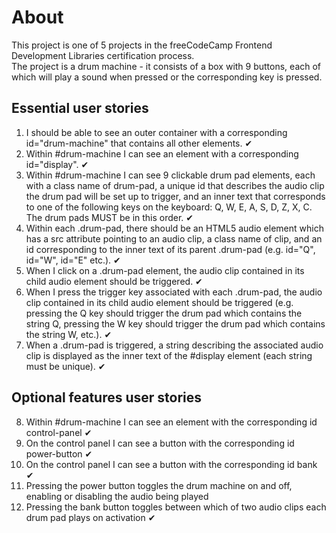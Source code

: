 # About

This project is one of 5 projects in the freeCodeCamp Frontend Development Libraries certification process. \
The project is a drum machine - it consists of a box with 9 buttons, each of which will play a sound when pressed or the corresponding key is pressed. 

## Essential user stories

1. I should be able to see an outer container with a corresponding id="drum-machine" that contains all other elements. ✔
2. Within #drum-machine I can see an element with a corresponding id="display". ✔
3. Within #drum-machine I can see 9 clickable drum pad elements, each with a class name of drum-pad, a unique id that describes the audio clip the drum pad will be set up to trigger, and an inner text that corresponds to one of the following keys on the keyboard: Q, W, E, A, S, D, Z, X, C. The drum pads MUST be in this order. ✔
4. Within each .drum-pad, there should be an HTML5 audio element which has a src attribute pointing to an audio clip, a class name of clip, and an id corresponding to the inner text of its parent .drum-pad (e.g. id="Q", id="W", id="E" etc.). ✔
5. When I click on a .drum-pad element, the audio clip contained in its child audio element should be triggered. ✔
6. When I press the trigger key associated with each .drum-pad, the audio clip contained in its child audio element should be triggered (e.g. pressing the Q key should trigger the drum pad which contains the string Q, pressing the W key should trigger the drum pad which contains the string W, etc.). ✔
7. When a .drum-pad is triggered, a string describing the associated audio clip is displayed as the inner text of the #display element (each string must be unique). ✔

## Optional features user stories

8. Within #drum-machine I can see an element with the corresponding id control-panel ✔
9. On the control panel I can see a button with the corresponding id power-button ✔
10. On the control panel I can see a button with the corresponding id bank ✔
11. Pressing the power button toggles the drum machine on and off, enabling or disabling the audio being played
12. Pressing the bank button toggles between which of two audio clips each drum pad plays on activation ✔